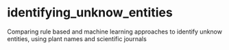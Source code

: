 # identifying_unknow_entities
Comparing rule based and machine learning approaches to identify unknow entities, using plant names and scientific journals 
